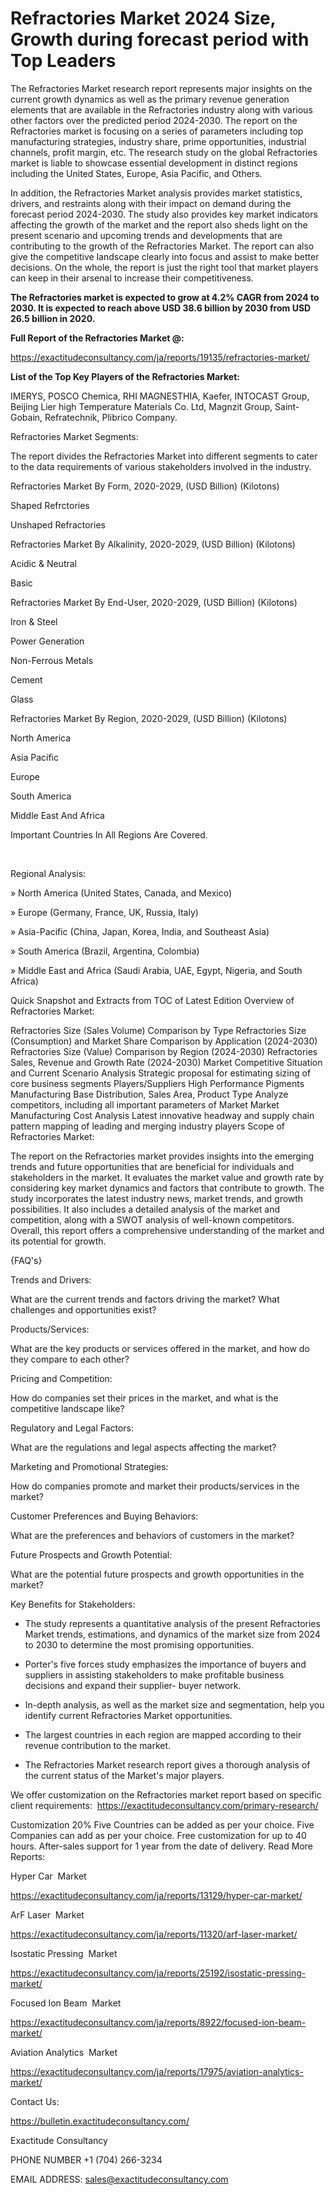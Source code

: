 # Refractories Market 2024 Size, Growth during forecast period with Top Leaders

The Refractories Market research report represents major insights on the current growth dynamics as well as the primary revenue generation elements that are available in the Refractories industry along with various other factors over the predicted period 2024-2030. The report on the Refractories market is focusing on a series of parameters including top manufacturing strategies, industry share, prime opportunities, industrial channels, profit margin, etc. The research study on the global Refractories market is liable to showcase essential development in distinct regions including the United States, Europe, Asia Pacific, and Others.

In addition, the Refractories Market analysis provides market statistics, drivers, and restraints along with their impact on demand during the forecast period 2024-2030. The study also provides key market indicators affecting the growth of the market and the report also sheds light on the present scenario and upcoming trends and developments that are contributing to the growth of the Refractories Market. The report can also give the competitive landscape clearly into focus and assist to make better decisions. On the whole, the report is just the right tool that market players can keep in their arsenal to increase their competitiveness.

**The Refractories market is expected to grow at 4.2% CAGR from 2024 to 2030. It is expected to reach above USD 38.6 billion by 2030 from USD 26.5 billion in 2020.**

**Full Report of the Refractories Market @:**

https://exactitudeconsultancy.com/ja/reports/19135/refractories-market/

**List of the Top Key Players of the Refractories Market:**

IMERYS, POSCO Chemica, RHI MAGNESTHIA, Kaefer, INTOCAST Group, Beijing Lier high Temperature Materials Co. Ltd, Magnzit Group, Saint-Gobain, Refratechnik, Plibrico Company.

Refractories Market Segments:

The report divides the Refractories Market into different segments to cater to the data requirements of various stakeholders involved in the industry.

Refractories Market By Form, 2020-2029, (USD Billion) (Kilotons)

Shaped Refrctories

Unshaped Refractories

Refractories Market By Alkalinity, 2020-2029, (USD Billion) (Kilotons)

Acidic & Neutral

Basic

Refractories Market By End-User, 2020-2029, (USD Billion) (Kilotons)

Iron & Steel

Power Generation

Non-Ferrous Metals

Cement

Glass

Refractories Market By Region, 2020-2029, (USD Billion) (Kilotons)

North America

Asia Pacific

Europe

South America

Middle East And Africa

Important Countries In All Regions Are Covered.

 

Regional Analysis:

» North America (United States, Canada, and Mexico)

» Europe (Germany, France, UK, Russia, Italy)

» Asia-Pacific (China, Japan, Korea, India, and Southeast Asia)

» South America (Brazil, Argentina, Colombia)

» Middle East and Africa (Saudi Arabia, UAE, Egypt, Nigeria, and South Africa)

Quick Snapshot and Extracts from TOC of Latest Edition Overview of Refractories Market:

Refractories Size (Sales Volume) Comparison by Type
Refractories Size (Consumption) and Market Share Comparison by Application (2024-2030)
Refractories Size (Value) Comparison by Region (2024-2030)
Refractories Sales, Revenue and Growth Rate (2024-2030)
Market Competitive Situation and Current Scenario Analysis
Strategic proposal for estimating sizing of core business segments
Players/Suppliers High Performance Pigments Manufacturing Base Distribution, Sales Area, Product Type
Analyze competitors, including all important parameters of Market
Market Manufacturing Cost Analysis
Latest innovative headway and supply chain pattern mapping of leading and merging industry players
Scope of Refractories Market:

The report on the Refractories market provides insights into the emerging trends and future opportunities that are beneficial for individuals and stakeholders in the market.
It evaluates the market value and growth rate by considering key market dynamics and factors that contribute to growth.
The study incorporates the latest industry news, market trends, and growth possibilities.
It also includes a detailed analysis of the market and competition, along with a SWOT analysis of well-known competitors.
Overall, this report offers a comprehensive understanding of the market and its potential for growth.

{FAQ's}

Trends and Drivers:

What are the current trends and factors driving the market? What challenges and opportunities exist?

Products/Services:

What are the key products or services offered in the market, and how do they compare to each other?

Pricing and Competition:

How do companies set their prices in the market, and what is the competitive landscape like?

Regulatory and Legal Factors:

What are the regulations and legal aspects affecting the market?

Marketing and Promotional Strategies:

How do companies promote and market their products/services in the market?

Customer Preferences and Buying Behaviors:

What are the preferences and behaviors of customers in the market?

Future Prospects and Growth Potential:

What are the potential future prospects and growth opportunities in the market?

Key Benefits for Stakeholders:

- The study represents a quantitative analysis of the present Refractories Market trends, estimations, and dynamics of the market size from 2024 to 2030 to determine the most promising opportunities.

- Porter's five forces study emphasizes the importance of buyers and suppliers in assisting stakeholders to make profitable business decisions and expand their supplier- buyer network.

- In-depth analysis, as well as the market size and segmentation, help you identify current Refractories Market opportunities.

- The largest countries in each region are mapped according to their revenue contribution to the market.

- The Refractories Market research report gives a thorough analysis of the current status of the Market's major players.

We offer customization on the Refractories market report based on specific client requirements:  https://exactitudeconsultancy.com/primary-research/

Customization 20%
Five Countries can be added as per your choice.
Five Companies can add as per your choice.
Free customization for up to 40 hours.
After-sales support for 1 year from the date of delivery.
Read More Reports:

Hyper Car  Market

https://exactitudeconsultancy.com/ja/reports/13129/hyper-car-market/

ArF Laser  Market

https://exactitudeconsultancy.com/ja/reports/11320/arf-laser-market/

Isostatic Pressing  Market

https://exactitudeconsultancy.com/ja/reports/25192/isostatic-pressing-market/

Focused Ion Beam  Market

https://exactitudeconsultancy.com/ja/reports/8922/focused-ion-beam-market/

Aviation Analytics  Market

https://exactitudeconsultancy.com/ja/reports/17975/aviation-analytics-market/

Contact Us:

https://bulletin.exactitudeconsultancy.com/

Exactitude Consultancy

PHONE NUMBER +1 (704) 266-3234

EMAIL ADDRESS: sales@exactitudeconsultancy.com
